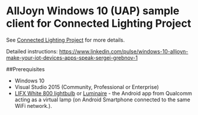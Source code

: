 # AllJoyn Windows 10 (UAP) sample client for Connected Lighting Project

See [Connected Lighting Project](https://wiki.allseenalliance.org/tsc/connected_lighting) for more details.

Detailed instructions: https://www.linkedin.com/pulse/windows-10-alljoyn-make-your-iot-devices-apps-speak-sergei-grebnov-1 

##Prerequisites
* Windows 10
* Visual Studio 2015 (Community, Professional or Enterprise)
* [LIFX White 800 lightbulb](http://www.lifx.com/products/white-800) or [Luminaire](https://play.google.com/store/apps/details?id=com.qualcomm.luminaire) - the Android app from Qualcomm acting as a virtual lamp (on Android Smartphone connected to the same WiFi network.).

